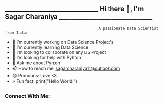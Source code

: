 ## ______________________________ Hi there 👋, I'm Sagar Charaniya ______________________________


                                              A passionate Data Scientist from India



- 🔭 I’m currently working on Data Science Project's
- 🌱 I’m currently learning Data Science
- 👯 I’m looking to collaborate on any DS Project
- 🤔 I’m looking for help with Pyhton
- 💬 Ask me about Pyhton
- 📫 How to reach me: sagarcharaniya11@outlook.com
- 😄 Pronouns: Love <3
- ⚡ Fun fact: print("Hello World!")

### Connect With Me:

